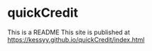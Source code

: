 # quickCredit

This is a README
This site is published at https://kessyy.github.io/quickCredit/index.html


